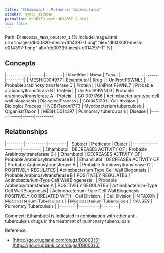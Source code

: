 ```yaml
---
title: "Ethambutol - Pulmonary tuberculosis"
sidebar: mydoc_sidebar
permalink: db00330-mesh-d014397-1.html
toc: false 
---
```



Path ID: `DB00330_MESH_D014397_1`
{% include image.html url="images/db00330-mesh-d014397-1.png" file="db00330-mesh-d014397-1.png" alt="db00330-mesh-d014397-1" %}

## Concepts

|------------|------|---------|
| Identifier | Name | Type    |
|------------|------|---------|
| MESH:D004977 | Ethambutol | Drug |
| UniProt:P9WNL5 | Probable arabinosyltransferase C | Protein |
| UniProt:P9WNL7 | Probable arabinosyltransferase B | Protein |
| UniProt:P9WNL9 | Probable arabinosyltransferase A | Protein |
| GO:0071766 | Actinobacterium-type cell wall biogenesis | BiologicalProcess |
| GO:0051301 | Cell division | BiologicalProcess |
| NCBITaxon:1773 | Mycobacterium tuberculosis | OrganismTaxon |
| MESH:D014397 | Pulmonary tuberculosis | Disease |
|------------|------|---------|

## Relationships

|---------|-----------|---------|
| Subject | Predicate | Object  |
|---------|-----------|---------|
| Ethambutol | DECREASES ACTIVITY OF | Probable Arabinosyltransferase C |
| Ethambutol | DECREASES ACTIVITY OF | Probable Arabinosyltransferase B |
| Ethambutol | DECREASES ACTIVITY OF | Probable Arabinosyltransferase A |
| Probable Arabinosyltransferase C | POSITIVELY REGULATES | Actinobacterium-Type Cell Wall Biogenesis |
| Probable Arabinosyltransferase B | POSITIVELY REGULATES | Actinobacterium-Type Cell Wall Biogenesis |
| Probable Arabinosyltransferase A | POSITIVELY REGULATES | Actinobacterium-Type Cell Wall Biogenesis |
| Actinobacterium-Type Cell Wall Biogenesis | POSITIVELY CORRELATED WITH | Cell Division |
| Cell Division | IN TAXON | Mycobacterium Tuberculosis |
| Mycobacterium Tuberculosis | CAUSES | Pulmonary Tuberculosis |
|---------|-----------|---------|

Comment: Ethambutol is indicated in combination with other anti-tuberculosis drugs in the treatment of pulmonary tuberculosis

Reference: 
  - [https://go.drugbank.com/drugs/DB00330](https://go.drugbank.com/drugs/DB00330)
